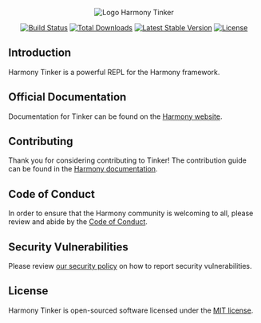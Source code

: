 <p align="center"><img src="/art/logo.svg" alt="Logo Harmony Tinker"></p>

<p align="center">
<a href="https://github.com/Harmony/tinker/actions"><img src="https://github.com/Harmony/tinker/workflows/tests/badge.svg" alt="Build Status"></a>
<a href="https://packagist.org/packages/Harmony/tinker"><img src="https://img.shields.io/packagist/dt/Harmony/tinker" alt="Total Downloads"></a>
<a href="https://packagist.org/packages/Harmony/tinker"><img src="https://img.shields.io/packagist/v/Harmony/tinker" alt="Latest Stable Version"></a>
<a href="https://packagist.org/packages/Harmony/tinker"><img src="https://img.shields.io/packagist/l/Harmony/tinker" alt="License"></a>
</p>

## Introduction

Harmony Tinker is a powerful REPL for the Harmony framework.

## Official Documentation

Documentation for Tinker can be found on the [Harmony website](https://Harmony.com/docs/artisan#tinker).

## Contributing

Thank you for considering contributing to Tinker! The contribution guide can be found in the [Harmony documentation](https://Harmony.com/docs/contributions).

## Code of Conduct

In order to ensure that the Harmony community is welcoming to all, please review and abide by the [Code of Conduct](https://Harmony.com/docs/contributions#code-of-conduct).

## Security Vulnerabilities

Please review [our security policy](https://github.com/Harmony/tinker/security/policy) on how to report security vulnerabilities.

## License

Harmony Tinker is open-sourced software licensed under the [MIT license](LICENSE.md).
